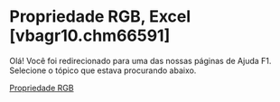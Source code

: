
# Propriedade RGB, Excel [vbagr10.chm66591]

Olá! Você foi redirecionado para uma das nossas páginas de Ajuda F1. Selecione o tópico que estava procurando abaixo.

[Propriedade RGB](http://msdn.microsoft.com/library/bb3dbad0-a96a-969d-1234-ee9cf59e4c87%28Office.15%29.aspx)
